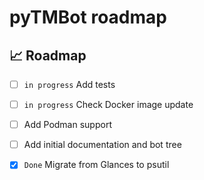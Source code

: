 # pyTMBot roadmap

## 📈 Roadmap

- [ ] `in progress` Add tests
- [ ] `in progress` Check Docker image update
- [ ] Add Podman support
- [ ] Add initial documentation and bot tree

- [x] `Done` Migrate from Glances to psutil
